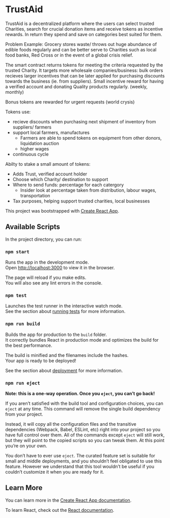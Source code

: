 # TrustAid

TrustAid is a decentralized platform where the users can select trusted Charities, search for crucial donation items and receive tokens as incentive rewards. In return they spend and save on categories best suited for them.

Problem Example: Grocery stores waste/ throws out huge abundance of edible foods regularly and can be better serve to Charities such as local food banks, Red Cross or in the event of a global crisis relief.

The smart contract returns tokens for meeting the criteria requested by the trusted Charity.
It targets more wholesale companies/business: bulk orders recieves larger incentives that can be later applied for purchasing discounts towards the business (ie. from suppliers).
Small incentive reward for having a verified account and donating Quality products regularly. (weekly, monthly)

Bonus tokens are rewarded for urgent requests (world crysis)


Tokens use:
- recieve discounts when purchasing next shipment of inventory from suppliers/ farmers
- support local farmers, manufactures
	- Farmers are able to spend tokens on equipment from other donors, liquidation auction
	- higher wages
- continuous cycle

Abilty to stake a small amount of tokens:
- Adds Trust, verified account holder
- Choose which Charity/ destination to support
- Where to send funds: percentage for each catergory
	- Insider look at percentage taken from distribution, labour wages, transportation
- Tax purposes, helping support trusted charities, local businesses


This project was bootstrapped with [Create React App](https://github.com/facebook/create-react-app).

## Available Scripts

In the project directory, you can run:

### `npm start`

Runs the app in the development mode.<br>
Open [http://localhost:3000](http://localhost:3000) to view it in the browser.

The page will reload if you make edits.<br>
You will also see any lint errors in the console.

### `npm test`

Launches the test runner in the interactive watch mode.<br>
See the section about [running tests](https://facebook.github.io/create-react-app/docs/running-tests) for more information.

### `npm run build`

Builds the app for production to the `build` folder.<br>
It correctly bundles React in production mode and optimizes the build for the best performance.

The build is minified and the filenames include the hashes.<br>
Your app is ready to be deployed!

See the section about [deployment](https://facebook.github.io/create-react-app/docs/deployment) for more information.

### `npm run eject`

**Note: this is a one-way operation. Once you `eject`, you can’t go back!**

If you aren’t satisfied with the build tool and configuration choices, you can `eject` at any time. This command will remove the single build dependency from your project.

Instead, it will copy all the configuration files and the transitive dependencies (Webpack, Babel, ESLint, etc) right into your project so you have full control over them. All of the commands except `eject` will still work, but they will point to the copied scripts so you can tweak them. At this point you’re on your own.

You don’t have to ever use `eject`. The curated feature set is suitable for small and middle deployments, and you shouldn’t feel obligated to use this feature. However we understand that this tool wouldn’t be useful if you couldn’t customize it when you are ready for it.

## Learn More

You can learn more in the [Create React App documentation](https://facebook.github.io/create-react-app/docs/getting-started).

To learn React, check out the [React documentation](https://reactjs.org/).
